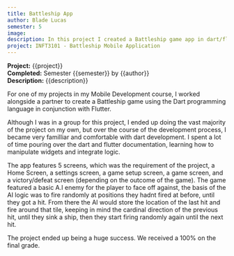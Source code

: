 ```yaml
---
title: Battleship App
author: Blade Lucas
semester: 5
image:
description: In this project I created a Battleship game app in dart/flutter.
project: INFT3101 - Battleship Mobile Application
---
```

**Project:** {{project}}  
**Completed:** Semester {{semester}} by {{author}}  
**Description:** {{description}}

For one of my projects in my Mobile Development course, I worked alongside a partner to create a Battleship game using the Dart programming language in conjunction with Flutter.

Although I was in a group for this project, I ended up doing the vast majority of the project on my own, but over the course of the development process, I became very familliar and comfortable with dart development. I spent a lot of time pouring over the dart and flutter documentation, learning how to manipulate widgets and integrate logic.

The app features 5 screens, which was the requirement of the project, a Home Screen, a settings screen, a game setup screen, a game screen, and a victory/defeat screen (depending on the outcome of the game). The game featured a basic A.I enemy for the player to face off against, the basis of the AI logic was to fire randomly at positions they hadnt fired at before, until they got a hit. From there the AI would store the location of the last hit and fire around that tile, keeping in mind the cardinal direction of the previous hit, until they sink a ship, then they start firing randomly again until the next hit.

The project ended up being a huge success. We received a 100% on the final grade.
